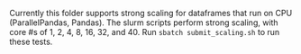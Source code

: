 Currently this folder supports strong scaling for dataframes that run on CPU (ParallelPandas, Pandas). The slurm scripts perform strong scaling, with core #s of 1, 2, 4, 8, 16, 32, and 40. Run ```sbatch submit_scaling.sh``` to run these tests.